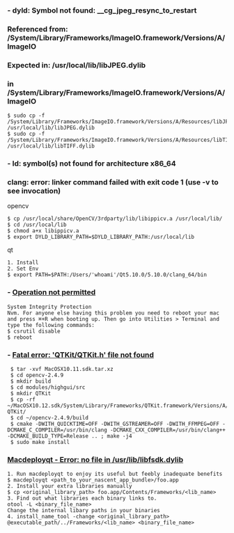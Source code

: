 ### - dyld: Symbol not found: __cg_jpeg_resync_to_restart
### Referenced from: /System/Library/Frameworks/ImageIO.framework/Versions/A/ImageIO
###     Expected in: /usr/local/lib/libJPEG.dylib
###     in /System/Library/Frameworks/ImageIO.framework/Versions/A/ImageIO
    
    $ sudo cp -f /System/Library/Frameworks/ImageIO.framework/Versions/A/Resources/libJPEG.dylib /usr/local/lib/libJPEG.dylib
    $ sudo cp -f /System/Library/Frameworks/ImageIO.framework/Versions/A/Resources/libTIFF.dylib /usr/local/lib/libTIFF.dylib

### - ld: symbol(s) not found for architecture x86_64 
###   clang: error: linker command failed with exit code 1 (use -v to see invocation)

   opencv
   
    $ cp /usr/local/share/OpenCV/3rdparty/lib/libippicv.a /usr/local/lib/
    $ cd /usr/local/lib
    $ chmod a+x libippicv.a
    $ export DYLD_LIBRARY_PATH=$DYLD_LIBRARY_PATH:/usr/local/lib
    
   qt
   
    1. Install
    2. Set Env
    $ export PATH=$PATH:/Users/'whoami'/Qt5.10.0/5.10.0/clang_64/bin

### - [Operation not permitted](https://stackoverflow.com/questions/32659348/operation-not-permitted-when-on-root-el-capitan-rootless-disabled)

    System Integrity Protection
    Nvm. For anyone else having this problem you need to reboot your mac and press ⌘+R when booting up. Then go into Utilities > Terminal and type the following commands:
    $ csrutil disable
    $ reboot 
    
### - [Fatal error: 'QTKit/QTKit.h' file not found](https://stackoverflow.com/questions/39590741/fatal-error-qtkit-qtkit-h-file-not-found-when-i-build-opencv-on-mac)

     $ tar -xvf MacOSX10.11.sdk.tar.xz
     $ cd opencv-2.4.9
     $ mkdir build
     $ cd modules/highgui/src
     $ mkdir QTKit
     $ cp -rf ~/MacOSX10.12.sdk/System/Library/Frameworks/QTKit.framework/Versions/A/Headers/*.* QTKit/
     $ cd ~/opencv-2.4.9/build
     $ cmake -DWITH_QUICKTIME=OFF -DWITH_GSTREAMER=OFF -DWITH_FFMPEG=OFF -DCMAKE_C_COMPILER=/usr/bin/clang -DCMAKE_CXX_COMPILER=/usr/bin/clang++ -DCMAKE_BUILD_TYPE=Release .. ; make -j4
     $ sudo make install
     
### [Macdeployqt - Error: no file in /usr/lib/libfsdk.dylib](https://stackoverflow.com/questions/2809930/macdeployqt-and-third-party-libraries)

    1. Run macdeployqt to enjoy its useful but feebly inadequate benefits
    $ macdeployqt <path_to_your_nascent_app_bundle>/foo.app
    2. Install your extra libraries manually
    $ cp <original_library_path> foo.app/Contents/Frameworks/<lib_name>
    3. Find out what libraries each binary links to.
    otool -L <binary_file_name>
    Change the internal libary paths in your binaries
    4. install_name_tool -change <original_library_path> @executable_path/../Frameworks/<lib_name> <binary_file_name>

